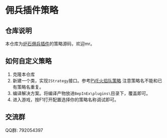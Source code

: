 # 佣兵插件策略

## 仓库说明
本仓库为[炉石佣兵插件](https://github.com/jimowushuang/hs-mercenary)的策略源码，欢迎mr。

## 如何自定义策略
1. 克隆本仓库
2. 新建一个类，实现`IStrategy`接口。参考[PVE火焰队策略](https://github.com/jimowushuang/hs-mercenary-strategy/blob/master/hs-mercenary-strategy/FireStrategy.cs) 注意策略名不能和已有策略名重复。
3. 编译解决方案。将编译产物放进`BepInEx\plugins\`目录下，覆盖即可。
4. 进入游戏，按F1打开配置选择你的策略名称调试即可。

## 交流群
QQ群: 792054397
